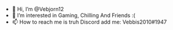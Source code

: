 - 👋 Hi, I’m @Vebjorn12
- 👀 I’m interested in Gaming, Chilling And Friends :(
- 📫 How to reach me is truh Discord add me: Vebbis2010#1947

<!---
Vebjorn12/Vebjorn12 is a ✨ special ✨ repository because its `README.md` (this file) appears on your GitHub profile.
You can click the Preview link to take a look at your changes.
--->
